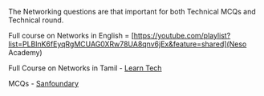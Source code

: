 The Networking questions are that important for both Technical MCQs and Technical round.<br>

Full course on Networks in English = [https://youtube.com/playlist?list=PLBlnK6fEyqRgMCUAG0XRw78UA8qnv6jEx&feature=shared](Neso Academy)<br>

Full Course on Networks in Tamil - [Learn Tech](https://youtube.com/playlist?list=PLTiBBmWjID7RkDQqWVBkEVXWdSljlXCBC&feature=shared)<br>

MCQs - [Sanfoundary](https://www.sanfoundry.com/computer-network-questions-answers/)
